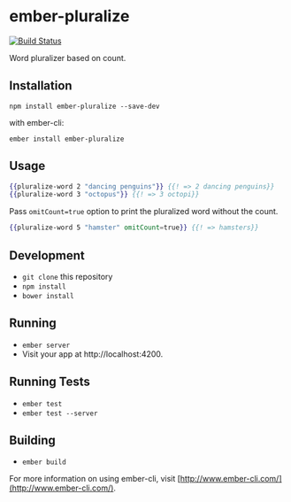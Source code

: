 # ember-pluralize
[![Build
Status](https://travis-ci.org/rsocci/ember-pluralize.svg?branch=master)](https://travis-ci.org/rsocci/ember-pluralize)

Word pluralizer based on count.

## Installation

`npm install ember-pluralize --save-dev`

with ember-cli:

`ember install ember-pluralize`

## Usage

```hbs
{{pluralize-word 2 "dancing penguins"}} {{! => 2 dancing penguins}}
{{pluralize-word 3 "octopus"}} {{! => 3 octopi}}
```

Pass `omitCount=true` option to print the pluralized word without the
count.

```hbs
{{pluralize-word 5 "hamster" omitCount=true}} {{! => hamsters}}
```

## Development
* `git clone` this repository
* `npm install`
* `bower install`

## Running

* `ember server`
* Visit your app at http://localhost:4200.

## Running Tests

* `ember test`
* `ember test --server`

## Building

* `ember build`

For more information on using ember-cli, visit [http://www.ember-cli.com/](http://www.ember-cli.com/).
